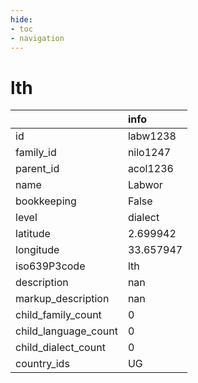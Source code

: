 ```yaml
---
hide:
- toc
- navigation
---
```

# lth
|                      | info      |
|:---------------------|:----------|
| id                   | labw1238  |
| family_id            | nilo1247  |
| parent_id            | acol1236  |
| name                 | Labwor    |
| bookkeeping          | False     |
| level                | dialect   |
| latitude             | 2.699942  |
| longitude            | 33.657947 |
| iso639P3code         | lth       |
| description          | nan       |
| markup_description   | nan       |
| child_family_count   | 0         |
| child_language_count | 0         |
| child_dialect_count  | 0         |
| country_ids          | UG        |